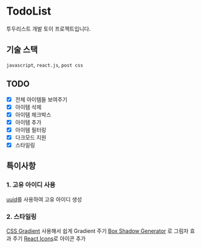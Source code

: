 # TodoList

투두리스트 개발 토이 프로젝트입니다.

## 기술 스택

`javascript`, `react.js`, `post css`

## TODO

- [x] 전체 아이템들 보여주기
- [x] 아이템 삭제
- [x] 아이템 체크박스
- [x] 아이템 추가
- [x] 아이템 필터링
- [x] 다크모드 지원
- [x] 스타일링

## 특이사항

### 1. 고유 아이디 사용

[uuid](https://www.npmjs.com/package/uuid)를 사용하여 고유 아이디 생성

### 2. 스타일링

[CSS Gradient](https://cssgradient.io/) 사용해서 쉽게 Gradient 주기
[Box Shadow Generator](https://cssgenerator.org/box-shadow-css-generator.html) 로 그림자 효과 주기
[React Icons](https://react-icons.github.io/react-icons/)로 아이콘 추가
